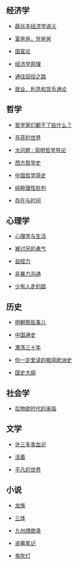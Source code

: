 ## 经济学

- [薛兆丰经济学讲义](https://book.douban.com/subject/30242320/)

- [富爸爸，穷爸爸](https://book.douban.com/subject/1033778/)

- [国富论](https://book.douban.com/subject/1261560/)

- [经济学原理](https://book.douban.com/subject/1028842/)

- [通往奴役之路](https://book.douban.com/subject/1077528/)

- [就业、利息和货币通论](https://book.douban.com/subject/1137246/)

## 哲学

- [哲学家们都干了些什么？](https://book.douban.com/subject/6425061/)

- [苏菲的世界](https://book.douban.com/subject/1045818/)

- [大问题 : 简明哲学导论](https://book.douban.com/subject/1071227/)

- [西方哲学史](https://book.douban.com/subject/34447865/)

- [中国哲学简史](https://book.douban.com/subject/1021273/)

- [纯粹理性批判](https://book.douban.com/subject/1216737/)

- [存在与时间](https://book.douban.com/subject/1783111/)

## 心理学

- [心理学与生活](https://book.douban.com/subject/1032501/)

- [被讨厌的勇气](https://book.douban.com/subject/26369699/)

- [自控力](https://book.douban.com/subject/10786473/)

- [非暴力沟通](https://book.douban.com/subject/3533221/)

- [少有人走的路](https://book.douban.com/subject/1775691/)

## 历史

- [明朝那些事儿](https://book.douban.com/subject/3674537/)

- [中国通史](https://book.douban.com/subject/4767483/)

- [激荡三十年](https://book.douban.com/subject/3151575/)

- [你一定爱读的极简欧洲史](https://book.douban.com/subject/5366248/)

- [国史大纲](https://book.douban.com/subject/6004630/)

## 社会学

- [后物欲时代的来临](https://book.douban.com/subject/26832063/)

## 文学

- [许三多卖血记](https://book.douban.com/subject/4760224/)

- [活着](https://book.douban.com/subject/4913064/)

- [平凡的世界](https://book.douban.com/subject/10517238/)

## 小说

- [龙族]()

- [三体]()

- [九州缥缈录]()

- [盗墓笔记]()

- [鬼吹灯]()
